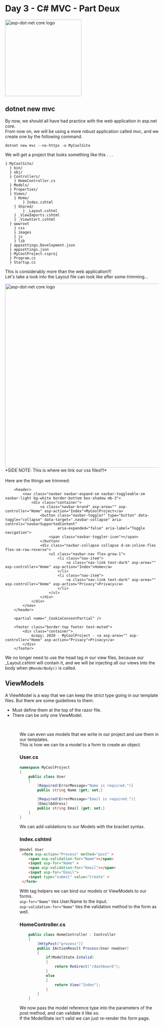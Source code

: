 # Day 3 - C# MVC - Part Deux

<img src="https://upload.wikimedia.org/wikipedia/commons/e/ee/.NET_Core_Logo.svg" alt="asp-dot-net core logo" height="250px" />

## dotnet new mvc

By now, we should all have had practice with the web application in asp.net core.<br>
From now on, we will be using a more robust application called mvc, and we create one by the following command.

```
dotnet new mvc --no-https -o MyCoolSite
```

We will get a project that looks something like this . . .

```
├ MyCoolSite/
  ├ bin/
  ├ obj/
  ├ Controllers/
    ├ HomeController.cs
  ├ Models/
  ├ Properties/
  ├ Views/
    ├ Home/
        ├ Index.cshtml
    ├ Shared/
        ├ _Layout.cshtml
    ├ _ViewImports.cshtml
    ├ _ViewStart.cshtml
  ├ wwwroot
    ├ css
    ├ images
    ├ js
    ├ lib
  ├ appsettings.Development.json
  ├ appsettings.json
  ├ MyCoolProject.csproj
  ├ Program.cs
  ├ Startup.cs
```

This is considerably more than the web application!!!<br>
Let's take a look into the Layout file can look like after some trimming...

<img src="https://github.com/wgoode3/c-sharp-lectures/blob/master/assets/Screen%20Shot%202020-04-13%20at%201.37.11%20PM.png" alt="asp-dot-net core logo" height="600px" />
*SIDE NOTE: This is where we link our css files!!!*<br>
<br>
Here are the things we trimmed:

```
    <header>
        <nav class="navbar navbar-expand-sm navbar-toggleable-sm navbar-light bg-white border-bottom box-shadow mb-3">
            <div class="container">
                <a class="navbar-brand" asp-area="" asp-controller="Home" asp-action="Index">MyCoolProject</a>
                <button class="navbar-toggler" type="button" data-toggle="collapse" data-target=".navbar-collapse" aria-controls="navbarSupportedContent"
                        aria-expanded="false" aria-label="Toggle navigation">
                    <span class="navbar-toggler-icon"></span>
                </button>
                <div class="navbar-collapse collapse d-sm-inline-flex flex-sm-row-reverse">
                    <ul class="navbar-nav flex-grow-1">
                        <li class="nav-item">
                            <a class="nav-link text-dark" asp-area="" asp-controller="Home" asp-action="Index">Home</a>
                        </li>
                        <li class="nav-item">
                            <a class="nav-link text-dark" asp-area="" asp-controller="Home" asp-action="Privacy">Privacy</a>
                        </li>
                    </ul>
                </div>
            </div>
        </nav>
    </header>
```
```
    <partial name="_CookieConsentPartial" />
```
```
    <footer class="border-top footer text-muted">
        <div class="container">
            &copy; 2020 - MyCoolProject - <a asp-area="" asp-controller="Home" asp-action="Privacy">Privacy</a>
        </div>
    </footer>
```

We no longer need to use the head tag in our view files, because our _Layout.cshtml will contain it, and we will be injecting all our views into the body when `@RenderBody()` is called.

## ViewModels

A ViewModel is a way that we can keep the strict type going in our template files. But there are some guidelines to them:
<ul>
    <li>Must define them at the top of the razor file.</li>
    <li>There can be only one ViewModel.</li>
<ul>
<br>

We can even use models that we write in our project and use them in our templates.<br>
This is how we can tie a model to a form to create an object.

### User.cs
```cs
namespace MyCoolProject
{
    public class User
    {
        [Required(ErrorMessage="Name is required.")]
        public string Name {get; set;}

        [Required(ErrorMessage="Email is required.")]
        [EmailAddress]
        public string Email {get; set;}
    }
}
```

We can add validations to our Models with the bracket syntax.

### Index.cshtml
```html
@model User
 <form asp-action="Process" method="post" >
    <span asp-validation-for="Name"></span>
    <input asp-for="Name" >
    <span asp-validation-for="Email"></span>
    <input asp-for="Email">
    <input type="submit" value="Create" >
 </form>
```

With tag helpers we can bind our models or ViewModels to our forms.<br>
`asp-for="Name"` ties User.Name to the input.<br>
`asp-validation-for="Name"` ties the validation method to the form as well.

### HomeController.cs

```cs
    public class HomeController : Controller
    {
        [HttpPost("process")]
        public IActionResult Process(User newUser)
        {
            if(ModelState.IsValid)
            {
                return Redirect("/dashboard");
            }
            else
            {
                return View("Index");
            }
        }
    }
```

We now pass the model reference type into the parameters of the post method, and can validate it like so.<br>
If the ModelState isn't valid we can just re-render the form page.
